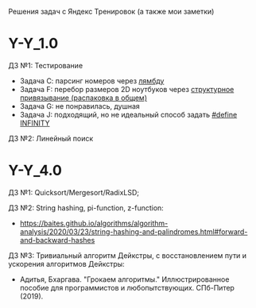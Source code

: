 Решения задач с Яндекс Тренировок (а также мои заметки)
# Y-Y_1.0

ДЗ №1: Тестирование
  - Задача С: парсинг номеров через [лямбду](https://en.cppreference.com/w/cpp/language/lambda)
  - Задача F: перебор размеров 2D ноутбуков через [структурное привязывание (распаковка в общем)](https://en.cppreference.com/w/cpp/language/structured_binding)
  - Задача G: не понравилась, душная
  - Задача J: подходящий, но не идеальный способ задать [#define INFINITY](https://en.cppreference.com/w/cpp/types/numeric_limits/max)

ДЗ №2: Линейный поиск

# Y-Y_4.0

ДЗ №1: Quicksort/Mergesort/RadixLSD;

ДЗ №2: String hashing, pi-function, z-function:
  - https://baites.github.io/algorithms/algorithm-analysis/2020/03/23/string-hashing-and-palindromes.html#forward-and-backward-hashes

ДЗ №3: Тривиальный алгоритм Дейкстры, с восстановлением пути и ускорения алгоритмов Дейкстры:
  - Адитья, Бхаргава. "Грокаем алгоритмы." Иллюстрированное пособие для программистов и любопытствующих. СПб-Питер (2019).
